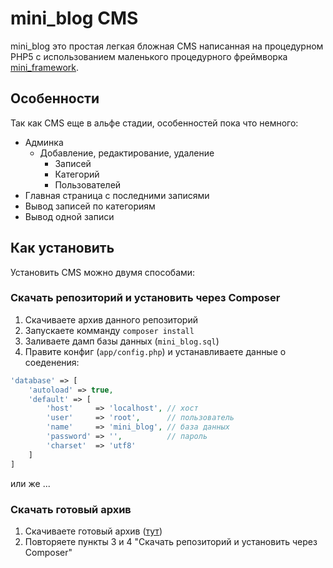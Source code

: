 # mini_blog CMS

mini_blog это простая легкая бложная CMS написанная на процедурном PHP5 с использованием маленького процедурного фреймворка [mini_framework](https://github.com/Volter9/mini_framework).

## Особенности

Так как CMS еще в альфе стадии, особенностей пока что немного:

* Админка
    * Добавление, редактирование, удаление
        * Записей
        * Категорий
        * Пользователей
* Главная страница с последними записями
* Вывод записей по категориям
* Вывод одной записи

## Как установить

Установить CMS можно двумя способами:

### Скачать репозиторий и установить через Composer

1. Скачиваете архив данного репозиторий
2. Запускаете комманду `composer install`
3. Заливаете дамп базы данных (`mini_blog.sql`)
4. Правите конфиг (`app/config.php`) и устанавливаете данные о соеденения:
```php
'database' => [
    'autoload' => true,
    'default' => [
        'host'     => 'localhost', // хост
        'user'     => 'root',      // пользователь
        'name'     => 'mini_blog', // база данных
        'password' => '',          // пароль
        'charset'  => 'utf8'
    ]
]
```

или же ...

### Скачать готовый архив

1. Скачиваете готовый архив ([тут](https://github.com/Volter9/mini_blog/releases))
2. Повторяете пункты 3 и 4 "Скачать репозиторий и установить через Composer"